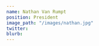 ```yaml
---
name: Nathan Van Rumpt
position: President
image_path: "/images/nathan.jpg"
twitter: 
blurb: 
---
```

